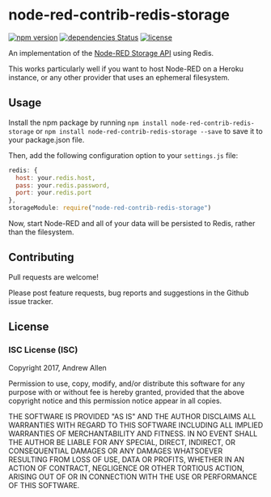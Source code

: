 # node-red-contrib-redis-storage
[![npm version](https://badge.fury.io/js/node-red-contrib-redis-storage.svg)](https://badge.fury.io/js/node-red-contrib-redis-storage)
[![dependencies Status](https://david-dm.org/allenan/node-red-contrib-redis-storage/status.svg)](https://david-dm.org/allenan/node-red-contrib-redis-storage)
[![license](https://img.shields.io/badge/license-ISC-brightgreen.svg)](https://opensource.org/licenses/ISC)

An implementation of the [Node-RED Storage API](http://nodered.org/docs/api/storage/) using Redis.

This works particularly well if you want to host Node-RED on a Heroku instance, or any other provider that uses an ephemeral filesystem.

## Usage

Install the npm package by running `npm install node-red-contrib-redis-storage` or `npm install node-red-contrib-redis-storage --save` to save it to your package.json file.

Then, add the following configuration option to your `settings.js` file:
```javascript
redis: {
  host: your.redis.host,
  pass: your.redis.password,
  port: your.redis.port
},
storageModule: require("node-red-contrib-redis-storage")
```

Now, start Node-RED and all of your data will be persisted to Redis, rather than the filesystem.

## Contributing

Pull requests are welcome!

Please post feature requests, bug reports and suggestions in the Github issue tracker.

## License

### ISC License (ISC)
Copyright 2017, Andrew Allen

Permission to use, copy, modify, and/or distribute this software for any purpose with or without fee is hereby granted, provided that the above copyright notice and this permission notice appear in all copies.

THE SOFTWARE IS PROVIDED "AS IS" AND THE AUTHOR DISCLAIMS ALL WARRANTIES WITH REGARD TO THIS SOFTWARE INCLUDING ALL IMPLIED WARRANTIES OF MERCHANTABILITY AND FITNESS. IN NO EVENT SHALL THE AUTHOR BE LIABLE FOR ANY SPECIAL, DIRECT, INDIRECT, OR CONSEQUENTIAL DAMAGES OR ANY DAMAGES WHATSOEVER RESULTING FROM LOSS OF USE, DATA OR PROFITS, WHETHER IN AN ACTION OF CONTRACT, NEGLIGENCE OR OTHER TORTIOUS ACTION, ARISING OUT OF OR IN CONNECTION WITH THE USE OR PERFORMANCE OF THIS SOFTWARE.
